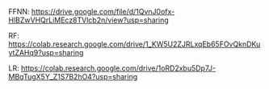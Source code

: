 FFNN: https://drive.google.com/file/d/1QvnJ0ofx-HlBZwVHQrLiMEcz8TVlcb2n/view?usp=sharing

RF: https://colab.research.google.com/drive/1_KW5U2ZJRLxqEb65FOvQknDKuytZAHq9?usp=sharing

LR: https://colab.research.google.com/drive/1oRD2xbu5Dp7J-MBqTugX5Y_Z1S7B2hO4?usp=sharing

